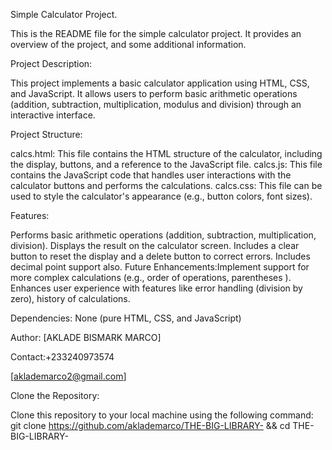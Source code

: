 Simple Calculator Project.

This is the README file for the simple calculator project.
It provides an overview of the project, and some additional information.

Project Description:

This project implements a basic calculator application using HTML, CSS, and JavaScript. It allows users to perform basic arithmetic operations (addition, subtraction, multiplication, modulus and division) through an interactive interface.

Project Structure:

calcs.html: This file contains the HTML structure of the calculator, including the display, buttons, and a reference to the JavaScript file.
calcs.js: This file contains the JavaScript code that handles user interactions with the calculator buttons and performs the calculations.
calcs.css: This file can be used to style the calculator's appearance (e.g., button colors, font sizes).

Features:

Performs basic arithmetic operations (addition, subtraction, multiplication, division).
Displays the result on the calculator screen.
Includes a clear button to reset the display and a delete button to correct errors.
Includes decimal point support also.
Future Enhancements:Implement support for more complex calculations (e.g., order of operations, parentheses ).
Enhances user experience with features like error handling (division by zero), history of calculations.

Dependencies: None (pure HTML, CSS, and JavaScript)


Author: [AKLADE BISMARK MARCO]

Contact:+233240973574

[aklademarco2@gmail.com]





Clone the Repository:

Clone this repository to your local machine using the following command:
git clone https://github.com/aklademarco/THE-BIG-LIBRARY- && cd THE-BIG-LIBRARY-
